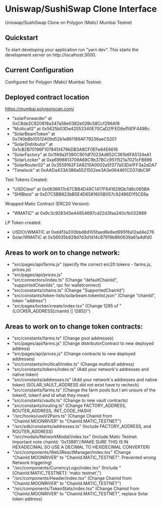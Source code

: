 # Uniswap/SushiSwap Clone Interface
Uniswap/SushiSwap Clone on Polygon (Matic) Mumbai Testnet

## Quickstart
To start developing your application run "yarn dev". This starts the development server on http://localhost:3000.

## Current Configuration
Configured for Polygon (Matic) Mumbai Testnet.

## Deployed contract location
https://mumbai.polygonscan.com/
* "solarForwarder" at 0xC8de2C820818a347a56e0382e02Bc58Ccf296Af8
* "Multicall2" at 0x5625b03De42553340E70CaD2fFED8ef581F449Bc
* "SolarBeamToken" at 0x740bBb10512409d52b1e861189AF79236aeC5201
* "SolarDistributor" at 0x1cB2B70196F107845f479bDB3A8CF0EFe64E6616
* "SolarFactory" at 0x1fA9a2f390C901df7023Ad652C361b6FA5124eA1
* "SolarLocker" at 0xa6998813709A68C9b37BCc9511521a7021cFB896
* "SolarRouter02" at 0x3559162F3A8210A0002a5f377a53De1FF3a2aDA7
* "Timelock" at 0xAADa433A386a5521502ee3A3e064461CD37dbC9F

Test Tokens Created:
* "USDCtest" at 0x0636617c67CB84D49C1417F641629Db7d8c065BA
* "SHIBtest" at 0xD7C5BB823bB5E4D6581605B057c92486D1f5CE6a

Wrapped Matic Contract (ERC20 Version):
* "WMATIC" at 0x9c3c9283d3e44854697cd22d3faa240cfb032889

LP Token created:
* USDCt/WMATIC at 0xd4f3a200bbd8d105faed6e8ed995f8a12ad4e276
* Solar/WMATIC at 0x56935b828d7d3d1d14c87919b860639a61a4dfd0

## Areas to work on to change network:
* "src/pages/api/farms.js" (specify the correct erc20 tokens - farms.js, prices.js)
* "src/pages/api/prices.js"
* "src/connectors/index.ts" (Change "defaultChainId", "supportedChainIds", rpc for walletconnect) 
* "src/constants/chains.ts" (Change "SupportedChainId")
* "src/constants/token-lists/solarbeam.tokenlist.json" (Change "chainId", token "address")
* "src/pages/locker/create/index.tsx" (Change 1285 of "{LOCKER_ADDRESS[chainId || 1285]}")

## Areas to work on to change token contracts:
* "src/constants/farms.ts" (Change pool addresses)
* "src/pages/api/farms.js" (Change distributorContract to new deployed address)
* "src/pages/api/prices.js" (Change contracts to new deployed addresses)
* "src/constants/multicall/index.ts" (Change multicall address)
* "src/constants/tokens/index.ts" (Add your network's addresses and native token)
* "src/constants/addresses.ts" (Add your network's addresses and native token) (SOLAR_VAULT_ADDRESS did not exist have to recheck)
* "src/constants/farms.ts" (Change the farm pools but I am unsure of the token0, token1 and id what they mean)
* "src/constants/vaults.ts" (Change to new vault contracts)
* "src/constants/routing.ts" (Change FACTORY_ADDRESS, ROUTER_ADDRESS, INIT_CODE_HASH)
* "/src/hooks/useV2Pairs.ts" (Change Chainid from "ChainId.MOONRIVER" to "ChainId.MATIC_TESTNET")
* "/src/sdk/constants/addresses.ts" (Include FACTORY_ADDRESS, and ROUTER_ADDRESS)
* "/src/modals/NetworkModal/index.tsx" (Include Matic Testnet. Important note chainId: '0x13881'//MAKE SURE THIS IS IN HEXADECIMAL SO USE A DECIMAL TO HEXIDECIMAL CONVERTER)
* "/src/components/Web3ReactManager/index.tsx" (Change "ChainId.MOONRIVER" to "ChainId.MATIC_TESTNET". Prevented wrong Network triggering)
* "/src/components/CurrencyLogo/index.tsx" (Include "[ChainId.MATIC_TESTNET]: 'matic testnet',")
* "/src/components/Header/index.tsx" (Change Chainid from "ChainId.MOONRIVER" to "ChainId.MATIC_TESTNET")
* "/src/components/TokenStats/index.tsx" (Change Chainid from "ChainId.MOONRIVER" to "ChainId.MATIC_TESTNET", replace Solar token address)